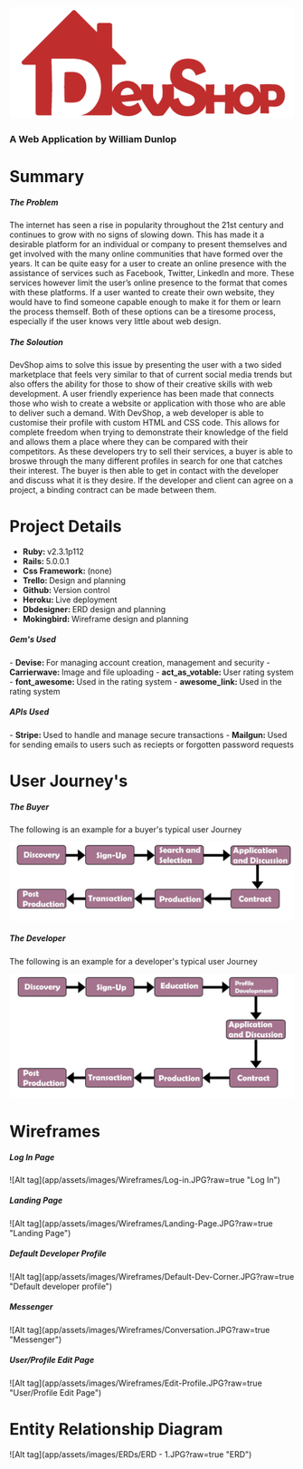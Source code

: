 

![Alt tag](app/assets/images/DS-Logo-Transparent-Full.png?raw=true "Title")

<h3> A Web Application by William Dunlop </h3>


# Summary

<h5>The Problem</h5>
The internet has seen a rise in popularity throughout the 21st century and continues to grow with no signs of slowing down. This has made it a desirable platform for an individual or company to present themselves and get involved with the many online communities that have formed over the years. It can be quite easy for a user to create an online presence with the assistance of  services such as Facebook, Twitter, LinkedIn and more. These services however limit the user’s online presence to the format that comes with these platforms. If a user wanted to create their own website, they would have to find someone capable enough to make it for them or learn the process themself. Both of these options can be a tiresome process, especially if the user knows very little about web design.

<h5>The Soloution</h5>
DevShop aims to solve this issue by presenting the user with a two sided marketplace that feels very similar to that of current social media trends but also offers the ability for those to show of their creative skills with web development. A user friendly experience has been made that connects those who wish to create a website or application with those who are able to deliver such a demand. With DevShop, a web developer is able to customise their profile with custom HTML and CSS code. This allows for complete freedom when trying to demonstrate their knowledge of the field and allows them a place where they can be compared with their competitors. As these developers try to sell their services, a buyer is able to broswe through the many different profiles in search for one that catches their interest. The buyer is then able to get in contact with the developer and discuss what it is they desire. If the developer and client can agree on a project, a binding contract can be made between them. 


# Project Details

- <b>Ruby: </b> v2.3.1p112
- <b>Rails: </b> 5.0.0.1
- <b>Css Framework: </b> (none)
- <b>Trello: </b>Design and planning
- <b>Github: </b>Version control
- <b>Heroku: </b>Live deployment
- <b>Dbdesigner: </b>ERD design and planning
- <b>Mokingbird: </b>Wireframe design and planning

<h5>Gem's Used</h5>
- <b>Devise: </b>For managing account creation, management and security
- <b>Carrierwave: </b>Image and file uploading
- <b>act_as_votable: </b>User rating system
- <b>font_awesome: </b>Used in the rating system
- <b>awesome_link: </b>Used in the rating system

<h5>APIs Used</h5>
- <b>Stripe: </b>Used to handle and manage secure transactions
- <b>Mailgun: </b>Used for sending emails to users such as reciepts or forgotten password requests


# User Journey's
<h5>The Buyer</h5>
The following is an example for a buyer's typical user Journey

![Alt tag](app/assets/images/Buyer-User-Story.JPG?raw=true "Buyer Journey")

<h5>The Developer</h5>
The following is an example for a developer's typical user Journey

![Alt tag](app/assets/images/Developer-User-Story.JPG?raw=true "Developer Journey")

# Wireframes

<h5>Log In Page</h5>
![Alt tag](app/assets/images/Wireframes/Log-in.JPG?raw=true "Log In")

<h5>Landing Page</h5>
![Alt tag](app/assets/images/Wireframes/Landing-Page.JPG?raw=true "Landing Page")

<h5>Default Developer Profile</h5>
![Alt tag](app/assets/images/Wireframes/Default-Dev-Corner.JPG?raw=true "Default developer profile")

<h5>Messenger</h5>
![Alt tag](app/assets/images/Wireframes/Conversation.JPG?raw=true "Messenger")

<h5>User/Profile Edit Page</h5>
![Alt tag](app/assets/images/Wireframes/Edit-Profile.JPG?raw=true "User/Profile Edit Page")


# Entity Relationship Diagram
![Alt tag](app/assets/images/ERDs/ERD - 1.JPG?raw=true "ERD")

